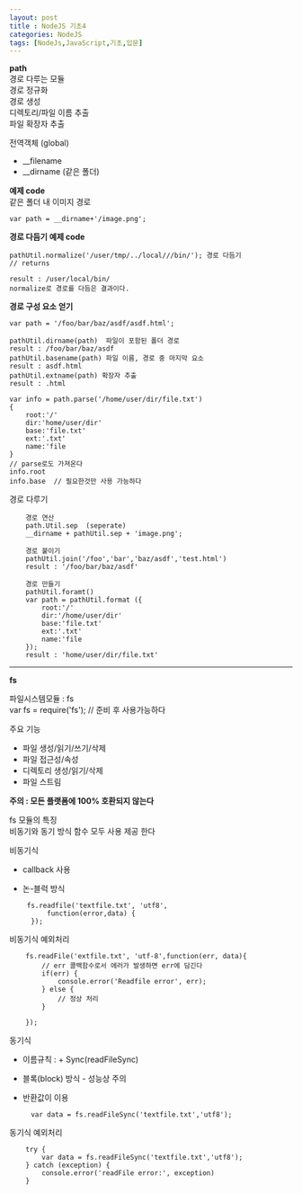 ```yaml
---
layout: post
title : NodeJS 기초4
categories: NodeJS
tags: [NodeJs,JavaScript,기초,입문]
---
```


**path**   
경로 다루는 모듈   
경로 정규화   
경로 생성   
디렉토리/파일 이름 추출    
파일 확장자 추출   

전역객체 (global)   
- __filename   
- __dirname (같은 폴더)
  
**예제 code**   
같은 폴더 내 이미지 경로

    var path = __dirname+'/image.png';

**경로 다듬기 예제 code**

    pathUtil.normalize('/user/tmp/../local///bin/'); 경로 다듬기
    // returns
    
    result : /user/local/bin/  
    normalize로 경로를 다듬은 결과이다.

**경로 구성 요소 얻기**
 
    var path = '/foo/bar/baz/asdf/asdf.html';
    
    pathUtil.dirname(path)  파일이 포함된 폴더 경로  
    result : /foo/bar/baz/asdf
    pathUtil.basename(path) 파일 이름, 경로 중 마지막 요소  
    result : asdf.html
    pathUtil.extname(path) 확장자 추출 
    result : .html

    var info = path.parse('/home/user/dir/file.txt')
    {
        root:'/'
        dir:'home/user/dir'
        base:'file.txt'
        ext:'.txt'
        name:'file
    }
    // parse로도 가져온다 
    info.root 
    info.base  // 필요한것만 사용 가능하다

경로 다루기   
   
        경로 연산   
        path.Util.sep  (seperate)   
        __dirname + pathUtil.sep + 'image.png';  

        경로 붙이기   
        pathUtil.join('/foo','bar','baz/asdf','test.html')   
        result : '/foo/bar/baz/asdf'

        경로 만들기
        pathUtil.foramt()    
        var path = pathUtil.format ({   
            root:'/'   
            dir:'/home/user/dir'   
            base:'file.txt'   
            ext:'.txt'   
            name:'file   
        });
        result : 'home/user/dir/file.txt'
---

**fs**
 
 파일시스템모듈 : fs   
 var fs = require('fs'); // 준비 후 사용가능하다 

 주요 기능   
- 파일 생성/읽기/쓰기/삭제
- 파일 접근성/속성
- 디렉토리 생성/읽기/삭제
- 파일 스트림

**주의 : 모든 플랫폼에 100% 호환되지 않는다**

fs 모듈의 특징   
비동기와 동기 방식 함수 모두 사용 제공 한다   

비동기식   
- callback 사용
- 논-블럭 방식

       fs.readfile('textfile.txt', 'utf8', 
            function(error,data) {
        });

비동기식 예외처리   

        fs.readFile('extfile.txt', 'utf-8',function(err, data){
            // err 콜백함수로서 에러가 발생하면 err에 담긴다 
            if(err) {
                console.error('Readfile error', err);
            } else {
                // 정상 처리
            }

        });

동기식 
- 이름규칙 : + Sync(readFileSync)
- 블록(block) 방식 - 성능상 주의
- 반환값이 이용   

        var data = fs.readFileSync('textfile.txt','utf8');

동기식 예외처리 

        try {
            var data = fs.readFileSync('textfile.txt','utf8');
        } catch (exception) {
            console.error('readFile error:', exception)
        }




